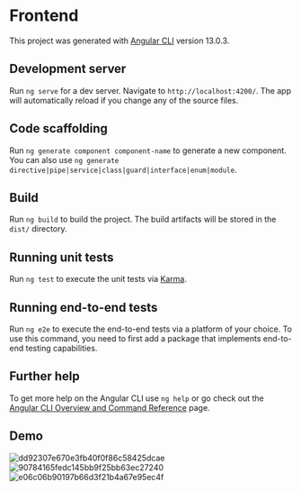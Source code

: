 # Frontend

This project was generated with [Angular CLI](https://github.com/angular/angular-cli) version 13.0.3.

## Development server

Run `ng serve` for a dev server. Navigate to `http://localhost:4200/`. The app will automatically reload if you change any of the source files.

## Code scaffolding

Run `ng generate component component-name` to generate a new component. You can also use `ng generate directive|pipe|service|class|guard|interface|enum|module`.

## Build

Run `ng build` to build the project. The build artifacts will be stored in the `dist/` directory.

## Running unit tests

Run `ng test` to execute the unit tests via [Karma](https://karma-runner.github.io).

## Running end-to-end tests

Run `ng e2e` to execute the end-to-end tests via a platform of your choice. To use this command, you need to first add a package that implements end-to-end testing capabilities.

## Further help

To get more help on the Angular CLI use `ng help` or go check out the [Angular CLI Overview and Command Reference](https://angular.io/cli) page.

## Demo 

![dd92307e670e3fb40f0f86c58425dcae](https://user-images.githubusercontent.com/82058469/208112227-1b1ffb94-c919-4bdf-9341-55b270ca0099.png)
![90784165fedc145bb9f25bb63ec27240](https://user-images.githubusercontent.com/82058469/208112248-5649914c-eecd-40f2-8012-310d670de9f9.png)
![e06c06b90197b66d3f21b4a67e95ec4f](https://user-images.githubusercontent.com/82058469/208112433-ac01cc18-c00f-4ea2-b5f2-187a7cd41d72.png)

